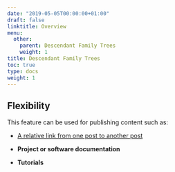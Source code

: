 ```yaml
---
date: "2019-05-05T00:00:00+01:00"
draft: false
linktitle: Overview
menu:
  other:
    parent: Descendant Family Trees
    weight: 1
title: Descendant Family Trees
toc: true
type: docs
weight: 1
---
```


## Flexibility

This feature can be used for publishing content such as:

* [A relative link from one post to another post](https://susantyree.com/genealogy_research/ancestortrees/speight_tree/)

* **Project or software documentation**
* **Tutorials**